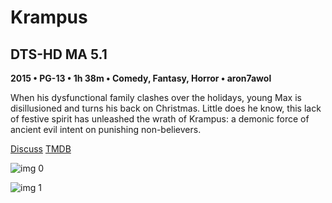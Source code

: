 # Krampus

## DTS-HD MA 5.1

**2015 • PG-13 • 1h 38m • Comedy, Fantasy, Horror • aron7awol**

When his dysfunctional family clashes over the holidays, young Max is disillusioned and turns his back on Christmas.  Little does he know, this lack of festive spirit has unleashed the wrath of Krampus: a demonic force of ancient evil intent on punishing non-believers.

[Discuss](https://www.avsforum.com/threads/bass-eq-for-filtered-movies.2995212/post-57316494)  [TMDB](287903)

![img 0](https://i.imgur.com/drpBEi8.jpg)

![img 1](https://i.imgur.com/GtRPJRH.jpg)

